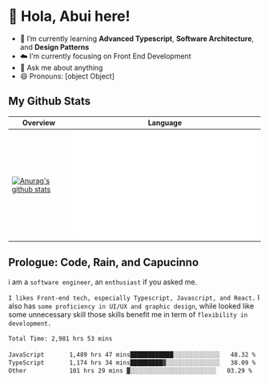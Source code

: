# 👋 Hola, Abui here!

- 🌱 I’m currently learning **Advanced Typescript**, **Software Architecture**, and **Design Patterns**
- ☁️ I’m currently focusing on Front End Development
- 💬 Ask me about anything
- 😄 Pronouns: [object Object]

## My Github Stats

| Overview | Language |
| --- | --- |
|[![Anurag's github stats](https://github-readme-stats.vercel.app/api?username=abui-am&count_private=true)](https://github.com/anuraghazra/github-readme-stats)|![Language](https://raw.githubusercontent.com/abui-am/stats/c6455f656dfce7acd3951e5ec5b25d72af0b2ee3/generated/languages.svg)|

## Prologue: Code, Rain, and Capucinno
i am a `software engineer`, an `enthusiast` if you asked me. 

`I likes Front-end tech, especially Typescript, Javascript, and React.` I also has `some proficiency in UI/UX and graphic design`, while looked like some unnecessary skill those skills benefit me in term of `flexibility in development.`


<!--START_SECTION:waka-->

```text
Total Time: 2,981 hrs 53 mins

JavaScript       1,489 hrs 47 mins████████████░░░░░░░░░░░░░   48.32 %
TypeScript       1,174 hrs 34 mins█████████▓░░░░░░░░░░░░░░░   38.09 %
Other            101 hrs 29 mins ▓░░░░░░░░░░░░░░░░░░░░░░░░   03.29 %
```

<!--END_SECTION:waka-->
